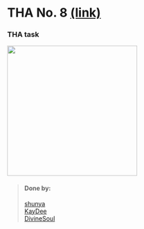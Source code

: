 # THA No. 8 [(link)](https://100dayscss.com/?dayIndex=46)

### THA task
<img src = "https://cdn.discordapp.com/attachments/838394192324591646/854815714179416124/tha8.jpg" height = 300px width = 300px ></img>
<br>

> #### Done by:
>  [shunya](https://github.com/suresh26601/devsnest_THAs/tree/master/THA_Day_8)<br>
>  [KayDee](https://github.com/kaydee0502/devsnest-frontend/tree/master/THA%208/css46) <br>
>  [DivineSoul](https://github.com/CodeBlooded-RahulMaurya/Devsnest-WebDev/tree/main/Day-08-CSS-Challenge46) <br>
